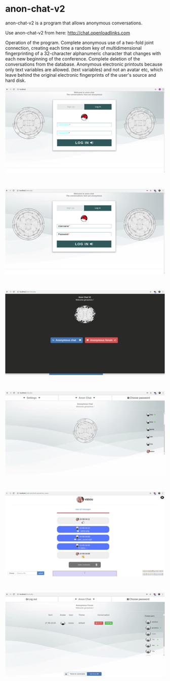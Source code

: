 # anon-chat-v2
anon-chat-v2 is a program that allows anonymous conversations.

Use anon-chat-v2 from here: http://chat.openloadlinks.com

Operation of the program.
Complete anonymous use of a two-fold joint connection, creating each time a random key of multidimensional fingerprinting of a 32-character alphanumeric character that changes with each new beginning of the conference.
Complete deletion of the conversations from the database.
Anonymous electronic printouts because only text variables are allowed. (text variables) and not an avatar etc, which leave behind the original electronic fingerprints of the user's source and hard disk.

![screenshots/0](screenshots/0.png) <br> <br> <br>

![screenshots/1](screenshots/1.png) <br> <br> <br>

![screenshots/2](screenshots/2.png) <br> <br> <br>

![screenshots/3](screenshots/3.png) <br> <br> <br>

![screenshots/4](screenshots/4.png) <br> <br> <br>

![screenshots/5](screenshots/5.png) 
